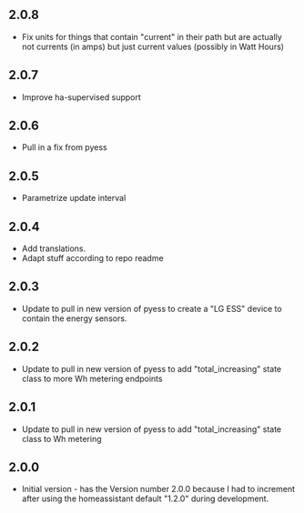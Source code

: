 <!-- https://developers.home-assistant.io/docs/add-ons/presentation#keeping-a-changelog -->

## 2.0.8
- Fix units for things that contain "current" in their path but are actually not currents (in amps) but just current values (possibly in Watt Hours)

## 2.0.7
- Improve ha-supervised support

## 2.0.6
- Pull in a fix from pyess

## 2.0.5
- Parametrize update interval

## 2.0.4
- Add translations.
- Adapt stuff according to repo readme

## 2.0.3
- Update to pull in new version of pyess to create a "LG ESS" device to contain the energy sensors.

## 2.0.2
- Update to pull in new version of pyess to add "total_increasing" state class to more Wh metering endpoints

## 2.0.1
- Update to pull in new version of pyess to add "total_increasing" state class to Wh metering

## 2.0.0

- Initial version - has the Version number 2.0.0 because I had to increment after using the homeassistant default "1.2.0" during development.

